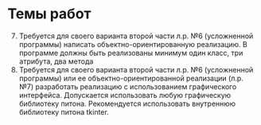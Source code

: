 # Темы работ
7. Требуется для своего варианта второй части л.р. №6 (усложненной программы) написать объектно-ориентированную реализацию. 
В программе должны быть реализованы минимум один класс, три атрибута, два метода
8. Требуется для своего варианта второй части л.р. №6 (усложненной программы) или ее объектно-ориентированной реализации (л.р. №7) разработать реализацию с использованием графического интерфейса.
Допускается использовать любую графическую библиотеку питона.  Рекомендуется использовать внутреннюю библиотеку питона  tkinter.
